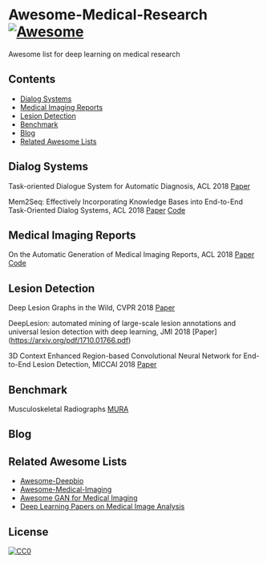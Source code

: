 # Awesome-Medical-Research [![Awesome](https://cdn.rawgit.com/sindresorhus/awesome/d7305f38d29fed78fa85652e3a63e154dd8e8829/media/badge.svg)](https://github.com/Engineering-Course/Awesome-Medical-Research)
Awesome list for deep learning on medical research

## Contents
- [Dialog Systems](#dialog-systems)
- [Medical Imaging Reports](#medical-imaging-reports)
- [Lesion Detection](#lesion-detection)
- [Benchmark](#benchmark)
- [Blog](#blog)
- [Related Awesome Lists](#related-awesome-lists)


## Dialog Systems
 Task-oriented Dialogue System for Automatic Diagnosis, ACL 2018 [Paper](http://www.sdspeople.fudan.edu.cn/zywei/paper/liu-acl2018.pdf)
 
 Mem2Seq: Effectively Incorporating Knowledge Bases into End-to-End Task-Oriented Dialog Systems, ACL 2018 [Paper](http://aclweb.org/anthology/P18-1136) [Code](https://github.com/HLTCHKUST/Mem2Seq)
  
  
## Medical Imaging Reports
  On the Automatic Generation of Medical Imaging Reports, ACL 2018 [Paper](http://aclweb.org/anthology/P18-1240) [Code](https://github.com/ZexinYan/Medical-Report-Generation)
  
  
## Lesion Detection
 Deep Lesion Graphs in the Wild, CVPR 2018 [Paper](https://arxiv.org/pdf/1711.10535.pdf)
 
 DeepLesion: automated mining of large-scale lesion annotations and universal lesion detection with deep learning, JMI 2018 [Paper] (https://arxiv.org/pdf/1710.01766.pdf)
 
 3D Context Enhanced Region-based Convolutional Neural Network for End-to-End Lesion Detection, 	MICCAI 2018 [Paper](https://arxiv.org/pdf/1806.09648.pdf)


## Benchmark
  Musculoskeletal Radiographs [MURA](https://stanfordmlgroup.github.io/competitions/mura/)
  

## Blog


## Related Awesome Lists

* [Awesome-Deepbio](https://github.com/gokceneraslan/awesome-deepbio)
* [Awesome-Medical-Imaging](https://github.com/seokkim/Awesome-Medical-Imaging)
* [Awesome GAN for Medical Imaging](https://github.com/xinario/awesome-gan-for-medical-imaging)
* [Deep Learning Papers on Medical Image Analysis](https://github.com/albarqouni/Deep-Learning-for-Medical-Applications)




## License
[![CC0](http://mirrors.creativecommons.org/presskit/buttons/88x31/svg/cc-zero.svg)](https://creativecommons.org/publicdomain/zero/1.0/)
